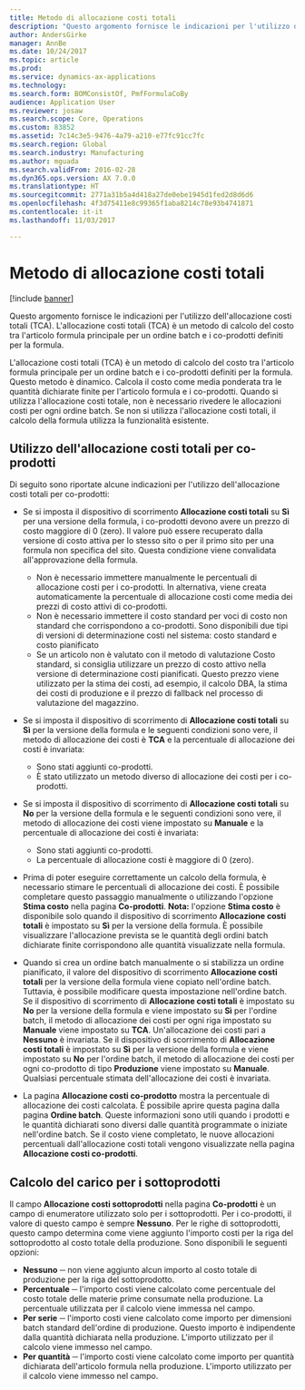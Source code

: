 ```yaml
---
title: Metodo di allocazione costi totali
description: "Questo argomento fornisce le indicazioni per l'utilizzo dell'allocazione costi totali (TCA). L'allocazione costi totali (TCA) è un metodo di calcolo del costo tra l'articolo formula principale per un ordine batch e i co-prodotti definiti per la formula."
author: AndersGirke
manager: AnnBe
ms.date: 10/24/2017
ms.topic: article
ms.prod: 
ms.service: dynamics-ax-applications
ms.technology: 
ms.search.form: BOMConsistOf, PmfFormulaCoBy
audience: Application User
ms.reviewer: josaw
ms.search.scope: Core, Operations
ms.custom: 83852
ms.assetid: 7c14c3e5-9476-4a79-a210-e77fc91cc7fc
ms.search.region: Global
ms.search.industry: Manufacturing
ms.author: mguada
ms.search.validFrom: 2016-02-28
ms.dyn365.ops.version: AX 7.0.0
ms.translationtype: HT
ms.sourcegitcommit: 2771a31b5a4d418a27de0ebe1945d1fed2d8d6d6
ms.openlocfilehash: 4f3d75411e8c99365f1aba8214c78e93b4741871
ms.contentlocale: it-it
ms.lasthandoff: 11/03/2017

---
```


# <a name="total-cost-allocation-method"></a>Metodo di allocazione costi totali

[!include [banner](../includes/banner.md)]

Questo argomento fornisce le indicazioni per l'utilizzo dell'allocazione costi totali (TCA). L'allocazione costi totali (TCA) è un metodo di calcolo del costo tra l'articolo formula principale per un ordine batch e i co-prodotti definiti per la formula.

L'allocazione costi totali (TCA) è un metodo di calcolo del costo tra l'articolo formula principale per un ordine batch e i co-prodotti definiti per la formula. Questo metodo è dinamico. Calcola il costo come media ponderata tra le quantità dichiarate finite per l'articolo formula e i co-prodotti. Quando si utilizza l'allocazione costi totale, non è necessario rivedere le allocazioni costi per ogni ordine batch. Se non si utilizza l'allocazione costi totali, il calcolo della formula utilizza la funzionalità esistente.

## <a name="using-tca-for-coproducts"></a>Utilizzo dell'allocazione costi totali per co-prodotti
Di seguito sono riportate alcune indicazioni per l'utilizzo dell'allocazione costi totali per co-prodotti:

-   Se si imposta il dispositivo di scorrimento **Allocazione costi totali** su **Sì** per una versione della formula, i co-prodotti devono avere un prezzo di costo maggiore di 0 (zero). Il valore può essere recuperato dalla versione di costo attiva per lo stesso sito o per il primo sito per una formula non specifica del sito. Questa condizione viene convalidata all'approvazione della formula.

    -   Non è necessario immettere manualmente le percentuali di allocazione costi per i co-prodotti. In alternativa, viene creata automaticamente la percentuale di allocazione costi come media dei prezzi di costo attivi di co-prodotti. 
    -   Non è necessario immettere il costo standard per voci di costo non standard che corrispondono a co-prodotti. Sono disponibili due tipi di versioni di determinazione costi nel sistema: costo standard e costo pianificato 
    -   Se un articolo non è valutato con il metodo di valutazione Costo standard, si consiglia utilizzare un prezzo di costo attivo nella versione di determinazione costi pianificati. Questo prezzo viene utilizzato per la stima dei costi, ad esempio, il calcolo DBA, la stima dei costi di produzione e il prezzo di fallback nel processo di valutazione del magazzino. 

-   Se si imposta il dispositivo di scorrimento di **Allocazione costi totali** su **Sì** per la versione della formula e le seguenti condizioni sono vere, il metodo di allocazione dei costi è **TCA** e la percentuale di allocazione dei costi è invariata:
    -   Sono stati aggiunti co-prodotti.
    -   È stato utilizzato un metodo diverso di allocazione dei costi per i co-prodotti.
-   Se si imposta il dispositivo di scorrimento di **Allocazione costi totali** su **No** per la versione della formula e le seguenti condizioni sono vere, il metodo di allocazione dei costi viene impostato su **Manuale** e la percentuale di allocazione dei costi è invariata:
    -   Sono stati aggiunti co-prodotti.
    -   La percentuale di allocazione costi è maggiore di 0 (zero).
-   Prima di poter eseguire correttamente un calcolo della formula, è necessario stimare le percentuali di allocazione dei costi. È possibile completare questo passaggio manualmente o utilizzando l'opzione **Stima costo** nella pagina **Co-prodotti**. **Nota:** l'opzione **Stima costo** è disponibile solo quando il dispositivo di scorrimento **Allocazione costi totali** è impostato su **Sì** per la versione della formula. È possibile visualizzare l'allocazione prevista se le quantità degli ordini batch dichiarate finite corrispondono alle quantità visualizzate nella formula.
-   Quando si crea un ordine batch manualmente o si stabilizza un ordine pianificato, il valore del dispositivo di scorrimento **Allocazione costi totali** per la versione della formula viene copiato nell'ordine batch. Tuttavia, è possibile modificare questa impostazione nell'ordine batch. Se il dispositivo di scorrimento di **Allocazione costi totali** è impostato su **No** per la versione della formula e viene impostato su **Sì** per l'ordine batch, il metodo di allocazione dei costi per ogni riga impostato su **Manuale** viene impostato su **TCA**. Un'allocazione dei costi pari a **Nessuno** è invariata. Se il dispositivo di scorrimento di **Allocazione costi totali** è impostato su **Sì** per la versione della formula e viene impostato su **No** per l'ordine batch, il metodo di allocazione dei costi per ogni co-prodotto di tipo **Produzione** viene impostato su **Manuale**. Qualsiasi percentuale stimata dell'allocazione dei costi è invariata.
-   La pagina **Allocazione costi co-prodotto** mostra la percentuale di allocazione dei costi calcolata. È possibile aprire questa pagina dalla pagina **Ordine batch**. Queste informazioni sono utili quando i prodotti e le quantità dichiarati sono diversi dalle quantità programmate o iniziate nell'ordine batch. Se il costo viene completato, le nuove allocazioni percentuali dall'allocazione costi totali vengono visualizzate nella pagina **Allocazione costi co-prodotti**.

## <a name="calculating-the-burden-for-byproducts"></a>Calcolo del carico per i sottoprodotti
Il campo **Allocazione costi sottoprodotti** nella pagina **Co-prodotti** è un campo di enumeratore utilizzato solo per i sottoprodotti. Per i co-prodotti, il valore di questo campo è sempre **Nessuno**. Per le righe di sottoprodotti, questo campo determina come viene aggiunto l'importo costi per la riga del sottoprodotto al costo totale della produzione. Sono disponibili le seguenti opzioni:

-   **Nessuno** ─ non viene aggiunto alcun importo al costo totale di produzione per la riga del sottoprodotto.
-   **Percentuale** ─ l'importo costi viene calcolato come percentuale del costo totale delle materie prime consumate nella produzione. La percentuale utilizzata per il calcolo viene immessa nel campo.
-   **Per serie** ─ l'importo costi viene calcolato come importo per dimensioni batch standard dell'ordine di produzione. Questo importo è indipendente dalla quantità dichiarata nella produzione. L'importo utilizzato per il calcolo viene immesso nel campo.
-   **Per quantità** ─ l'importo costi viene calcolato come importo per quantità dichiarata dell'articolo formula nella produzione. L'importo utilizzato per il calcolo viene immesso nel campo.





